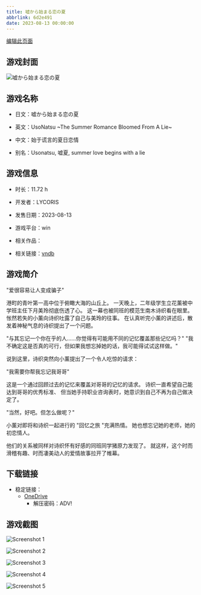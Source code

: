 ```yaml
---
title: 嘘から始まる恋の夏
abbrlink: 6d2e491
date: 2023-08-13 00:00:00
---
```

[编辑此页面](https://github.com/ACG-3/ADV3-source/blob/main/source/_posts/games/%E5%98%98%E3%81%8B%E3%82%89%E5%A7%8B%E3%81%BE%E3%82%8B%E6%81%8B%E3%81%AE%E5%A4%8F.md)

## 游戏封面

![嘘から始まる恋の夏](https://pan.timero.xyz/onedrive/img_lib_001/%E5%98%98%E3%81%8B%E3%82%89%E5%A7%8B%E3%81%BE%E3%82%8B%E6%81%8B%E3%81%AE%E5%A4%8F_cover.avif)


## 游戏名称

- 日文：嘘から始まる恋の夏
- 英文：UsoNatsu ~The Summer Romance Bloomed From A Lie~
- 中文：始于谎言的夏日恋情

- 别名：Usonatsu, 嘘夏, summer love begins with a lie


## 游戏信息

- 时长：11.72 h
- 开发者：LYCORIS
- 发售日期：2023-08-13
- 游戏平台：win
- 相关作品：

- 相关链接：[vndb](https://vndb.org/v34151)


## 游戏简介

"爱很容易让人变成骗子"

港町的青叶第一高中位于俯瞰大海的山丘上。
一天晚上，二年级学生立花薰被中学班主任下月美玲彻底伤透了心。
这一幕也被同班的模范生南木诗织看在眼里。
怅然若失的小薰向诗织吐露了自己与美玲的往事。
在认真听完小薰的讲述后，散发着神秘气息的诗织提出了一个问题。

"与其忘记一个你在乎的人......你觉得有可能用不同的记忆覆盖那些记忆吗？"
"我不确定这是否真的可行，但如果我想忘掉她的话，我可能得试试这样做。"

说到这里，诗织突然向小薰提出了一个令人吃惊的请求：

"我需要你帮我忘记我哥哥"

这是一个通过回顾过去的记忆来覆盖对哥哥的记忆的请求。
诗织一直希望自己能达到哥哥的优秀标准、
但当她手持职业咨询表时，她意识到自己不再为自己做决定了。

"当然，好吧。但怎么做呢？"

小薰对即将和诗织一起进行的 "回忆之旅 "充满热情。
她也想忘记她的老师，她的初恋情人。

他们的关系被同样对诗织怀有好感的同班同学猪原力发现了。
就这样，这个时而滑稽有趣、时而凄美动人的爱情故事拉开了帷幕。




## 下载链接

- 稳定链接：
    - [OneDrive](https://pan.timero.xyz/onedrive/adv_lib_001/%E5%98%98%E3%81%8B%E3%82%89%E5%A7%8B%E3%81%BE%E3%82%8B%E6%81%8B%E3%81%AE%E5%A4%8F)
        - 解压密码：ADV!



## 游戏截图


![Screenshot 1](https://pan.timero.xyz/onedrive/img_lib_001/%E5%98%98%E3%81%8B%E3%82%89%E5%A7%8B%E3%81%BE%E3%82%8B%E6%81%8B%E3%81%AE%E5%A4%8F_Screenshot_1.avif)

![Screenshot 2](https://pan.timero.xyz/onedrive/img_lib_001/%E5%98%98%E3%81%8B%E3%82%89%E5%A7%8B%E3%81%BE%E3%82%8B%E6%81%8B%E3%81%AE%E5%A4%8F_Screenshot_2.avif)

![Screenshot 3](https://pan.timero.xyz/onedrive/img_lib_001/%E5%98%98%E3%81%8B%E3%82%89%E5%A7%8B%E3%81%BE%E3%82%8B%E6%81%8B%E3%81%AE%E5%A4%8F_Screenshot_3.avif)

![Screenshot 4](https://pan.timero.xyz/onedrive/img_lib_001/%E5%98%98%E3%81%8B%E3%82%89%E5%A7%8B%E3%81%BE%E3%82%8B%E6%81%8B%E3%81%AE%E5%A4%8F_Screenshot_4.avif)

![Screenshot 5](https://pan.timero.xyz/onedrive/img_lib_001/%E5%98%98%E3%81%8B%E3%82%89%E5%A7%8B%E3%81%BE%E3%82%8B%E6%81%8B%E3%81%AE%E5%A4%8F_Screenshot_5.avif)


